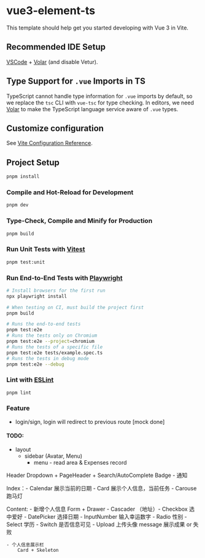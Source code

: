 # vue3-element-ts

This template should help get you started developing with Vue 3 in Vite.

## Recommended IDE Setup

[VSCode](https://code.visualstudio.com/) + [Volar](https://marketplace.visualstudio.com/items?itemName=Vue.volar) (and disable Vetur).

## Type Support for `.vue` Imports in TS

TypeScript cannot handle type information for `.vue` imports by default, so we replace the `tsc` CLI with `vue-tsc` for type checking. In editors, we need [Volar](https://marketplace.visualstudio.com/items?itemName=Vue.volar) to make the TypeScript language service aware of `.vue` types.

## Customize configuration

See [Vite Configuration Reference](https://vitejs.dev/config/).

## Project Setup

```sh
pnpm install
```

### Compile and Hot-Reload for Development

```sh
pnpm dev
```

### Type-Check, Compile and Minify for Production

```sh
pnpm build
```

### Run Unit Tests with [Vitest](https://vitest.dev/)

```sh
pnpm test:unit
```

### Run End-to-End Tests with [Playwright](https://playwright.dev)

```sh
# Install browsers for the first run
npx playwright install

# When testing on CI, must build the project first
pnpm build

# Runs the end-to-end tests
pnpm test:e2e
# Runs the tests only on Chromium
pnpm test:e2e --project=chromium
# Runs the tests of a specific file
pnpm test:e2e tests/example.spec.ts
# Runs the tests in debug mode
pnpm test:e2e --debug
```

### Lint with [ESLint](https://eslint.org/)

```sh
pnpm lint
```

### Feature

- login/sign, login will redirect to previous route [mock done]

#### TODO:

- layout
  - sidebar (Avatar, Menu)
    - menu - read area & Expenses record

Header
Dropdown + PageHeader + Search/AutoComplete
Badge - 通知

Index：- Calendar 展示当前的日期 - Card 展示个人信息，当前任务 - Carouse 跑马灯

Content: - 新增个人信息 Form + Drawer - Cascader （地址）- Checkbox 选中爱好 - DatePicker 选择日期 - InputNumber 输入幸运数字 - Radio 性别 - Select 学历 - Switch 是否信息可见 - Upload 上传头像
message 展示成果 or 失败

    - 个人信息展示栏
    	Card + Skeleton
